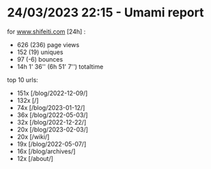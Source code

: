 # 24/03/2023 22:15 - Umami report
for www.shifeiti.com [24h] :

 - 626 (236) page views
 - 152 (19) uniques
 - 97 (-6) bounces
 - 14h 1' 36'' (6h 51' 7'') totaltime


top 10 urls:
 - 151x [/blog/2022-12-09/]
 - 132x [/]
 - 74x [/blog/2023-01-12/]
 - 36x [/blog/2022-05-03/]
 - 32x [/blog/2022-12-22/]
 - 20x [/blog/2023-02-03/]
 - 20x [/wiki/]
 - 19x [/blog/2022-05-07/]
 - 16x [/blog/archives/]
 - 12x [/about/]


